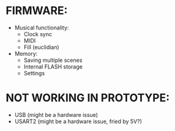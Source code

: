 # FIRMWARE:
- Musical functionality:
 	- Clock sync
 	- MIDI
 	- Fill (euclidian)
- Memory:
 	- Saving multiple scenes
 	- Internal FLASH storage
 	- Settings



# NOT WORKING IN PROTOTYPE:
- USB (might be a hardware issue)
- USART2 (might be a hardware issue, fried by 5V?)

